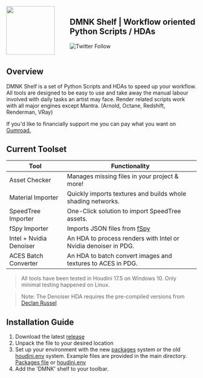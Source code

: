 <img align="left" style="margin-right:40px" src="https://github.com/DominikLingenover/DMNK-Tools/blob/master/resources/DMNK_Logo_Stencil.svg" width="128">

## DMNK Shelf | Workflow oriented Python Scripts / HDAs

![Twitter Follow](https://img.shields.io/twitter/follow/j0zen_?label=Twitter&style=for-the-badge)
<br></br>

## Overview

DMNK Shelf is a set of Python Scripts and HDAs to speed up your workflow.
All tools are designed to be easy to use and take away the manual labour involved with daily tasks an artist may face.
Render related scripts work with all major engines except Mantra. (Arnold, Octane, Redshift, Renderman, VRay)

If you'd like to financially support me you can pay what you want on [Gumroad.](https://gumroad.com/l/GedTf)

## Current Toolset

Tool | Functionality
---- | -------------
Asset Checker | Manages missing files in your project & more!
Material Importer | Quickly imports textures and builds whole shading networks.
SpeedTree Importer | One-Click solution to import SpeedTree assets.
fSpy Importer | Imports JSON files from [fSpy](https://github.com/stuffmatic/fSpy)
Intel + Nvidia Denoiser | An HDA to process renders with Intel or Nvidia denoiser in PDG.
ACES Batch Converter | An HDA to batch convert images and textures to ACES in PDG.
> All tools have been tested in Houdini 17.5 on Windows 10. Only minimal testing happened on Linux. 

> Note: The Denoiser HDA requires the pre-compiled versions from [Declan Russel](https://github.com/DeclanRussell)

## Installation Guide

1. Download the latest [release](https://github.com/DominikLingenover/DMNK-Tools/releases)
1. Unpack the file to your desired location 
1. Set up your environment with the new [packages](https://www.sidefx.com/docs/houdini/ref/plugins.html) system or the old [houdini.env](https://www.sidefx.com/docs/houdini/ref/env.html) system.
Example files are provided in the main directory. 
[Packages file](https://github.com/DominikLingenover/DMNK-Tools/blob/master/dmnk_tools.json) or 
[houdini.env](https://github.com/DominikLingenover/DMNK-Tools/blob/master/houdini.env)
1. Add the 'DMNK' shelf to your toolbar.
